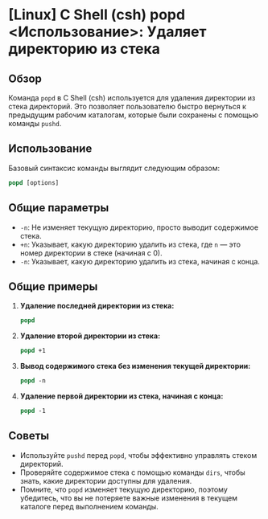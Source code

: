 # [Linux] C Shell (csh) popd <Использование>: Удаляет директорию из стека

## Обзор
Команда `popd` в C Shell (csh) используется для удаления директории из стека директорий. Это позволяет пользователю быстро вернуться к предыдущим рабочим каталогам, которые были сохранены с помощью команды `pushd`.

## Использование
Базовый синтаксис команды выглядит следующим образом:

```csh
popd [options]
```

## Общие параметры
- `-n`: Не изменяет текущую директорию, просто выводит содержимое стека.
- `+n`: Указывает, какую директорию удалить из стека, где `n` — это номер директории в стеке (начиная с 0).
- `-n`: Указывает, какую директорию удалить из стека, начиная с конца.

## Общие примеры

1. **Удаление последней директории из стека:**
   ```csh
   popd
   ```

2. **Удаление второй директории из стека:**
   ```csh
   popd +1
   ```

3. **Вывод содержимого стека без изменения текущей директории:**
   ```csh
   popd -n
   ```

4. **Удаление первой директории из стека, начиная с конца:**
   ```csh
   popd -1
   ```

## Советы
- Используйте `pushd` перед `popd`, чтобы эффективно управлять стеком директорий.
- Проверяйте содержимое стека с помощью команды `dirs`, чтобы знать, какие директории доступны для удаления.
- Помните, что `popd` изменяет текущую директорию, поэтому убедитесь, что вы не потеряете важные изменения в текущем каталоге перед выполнением команды.